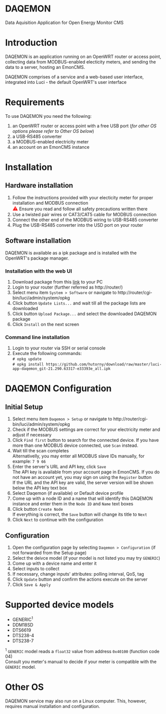 DAQEMON
=======
Data Aquisition Application for Open Energy Monitor CMS

# Introduction
DAQEMON is an application running on an OpenWRT router or access point, 
collecting data from MODBUS-enabled electicity meters, and sending the data 
to a server, hosting an EmonCMS.

DAQEMON comprises of a service and a web-based user interface, integrated into
Luci - the default OpenWRT's user interface

# Requirements
To use DAQEMON you need the following:
1. an OpenWRT router or access point with a free USB port
   (*for other OS options please refer to Other OS below*)
2. a USB-RS485 converter
3. a MODBUS-enabled electricity meter
4. an account on an EmonCMS instance

# Installation

## Hardware installation

1. Follow the instructions provided with your electicity meter
   for proper installation and MODBUS connection<br>
   <span style="color:red; font-size:120%; font-weight:bold;">&#9888;</span>
   Ensure you read and follow all safety precautions written there
2. Use a twisted pair wires or CAT3/CAT5 cable for MODBUS connection
3. Connect the other end of the MODBUS wiring to USB-RS485 converter
4. Plug the USB-RS485 converter into the USD port on your router

## Software installation
DAQEMON is available as a ipk package and is installed with the OpenWRT's 
package manager.

### Installation with the web UI

1. Download package from this [link](https://github.com/hutorny/download/raw/master/luci-app-daqemon_git-21.290.63317-e33393e_all.ipk) to your PC
2. Login to your router (further referred as http://router/)
3. Select menu item `System > Software` or navigate to http://router/cgi-bin/luci/admin/system/opkg
4. Click button `Update Lists...` and wait till all the package lists are downloaded
5. Click button `Upload Package...` and select the downloaded DAQEMON package
6. Click `Install` on the next screen

### Command line installation

1. Login to your router via SSH or serial console
2. Execute the following commands:<br>
`# opkg update`<br>
`# opkg install https://github.com/hutorny/download/raw/master/luci-app-daqemon_git-21.290.63317-e33393e_all.ipk`<br>

# DAQEMON Configuration
## Initial Setup
1. Select menu item `Daqemon > Setup` or navigate to http://router/cgi-bin/luci/admin/system/opkg
2. Check if the MODBUS settings are correct for your electricity meter and adjust if necessary
3. Click `Find first` button to search for the connected device. If you have more than one
   MODBUS device connected, use `Scan` instead.
4. Wait till the scan completes<br>
   Alternativelly, you may enter all MODBUS slave IDs manually, for example: `7 9 66`
5. Enter the server's URL and API key, click `Save`<br>
   The API key is available from your account page in EmonCMS. If you do not have an account yet,
   you may sign on using the `Register` button<br>
   If the URL and the API key are valid, the server version will be shown below the API key text box
6. Select Daqemon (if available) or Default device profile
7. Come up with a node ID and a name that will identify this DAQEMON instance and enter them in the
	`Node ID` and `Name` text boxes
8. Click button `Create Node`<br>
   If everything is correct, the `Save` button will change its title to `Next`
9. Click `Next` to continue with the configuration

## Configuration
1. Open the configuration page by selecting `Daqemon > Configuration` 
   (if not forwarded from the Setup page)
2. Select the deivce model (if your model is not listed you may try `GENERIC`)
3. Come up with a device name and enter it
4. Select inputs to collect
5. If necessary, change inputs' attributes: polling interval, QoS, tag
6. Click `Update` button and confirm the actions execute on the server
7. Click `Save & Apply`

# Supported device models

- GENERIC<sup>1</sup>
- DDM18SD
- DTS6619
- DTS238-4
- DTS238-7

<sup>1</sup> `GENERIC` model reads a `float32` value from address `0x40100` (function code 04)<br> 
Consult you meter's manual to decide if your meter is compatible with the `GENERIC` model.

# Other OS
DAQEMON service may also run on a Linux computer. This, however, requires manual installation and configuration.